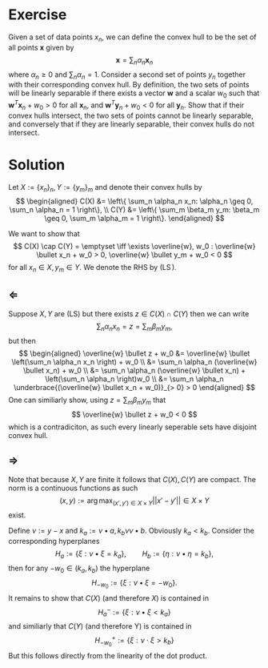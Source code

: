 # Exercise
Given a set of data points ${ x_n }$, we can define the convex hull to be the set of all points $\mathbf{x}$ given by
$$
\mathbf{x} = \sum_n \alpha_n \mathbf{x}_n
$$
where $\alpha_n \geq 0$ and $\sum_n \alpha_n = 1$. Consider a second set of points ${ y_n }$ together with their corresponding convex hull. By definition, the two sets of points will be linearly separable if there exists a vector $\mathbf{w}$ and a scalar $w_0$ such that $\mathbf{w}^T \mathbf{x}_n + w_0 > 0$ for all $\mathbf{x}_n$, and $\mathbf{w}^T \mathbf{y}_n + w_0 < 0$ for all $\mathbf{y}_n$. Show that if their convex hulls intersect, the two sets of points cannot be linearly separable, and conversely that if they are linearly separable, their convex hulls do not intersect.

# Solution
Let $X := \{x_n\}_n, Y := \{y_m\}_m$ and denote their convex hulls by
$$
\begin{aligned}
C(X) &= \left\{ \sum_n \alpha_n x_n: \alpha_n \geq 0, \sum_n \alpha_n = 1 \right\}, \\
C(Y) &= \left\{ \sum_m \beta_m y_m: \beta_m \geq 0, \sum_m \alpha_m = 1 \right\}.
\end{aligned}
$$

We want to show that
$$
C(X) \cap C(Y) = \emptyset \iff \exists \overline{w}, w_0 : \overline{w} \bullet x_n + w_0 > 0, \overline{w} \bullet y_m + w_0 < 0
$$
for all $x_n \in X, y_m \in Y$. We denote the RHS by $(\operatorname{LS})$.

## $\Leftarrow$

Suppose $X, Y$ are (LS) but there exists $z \in C(X) \cap C(Y)$ then we can write
$$
\sum_n \alpha_n x_n = z = \sum_m \beta_m y_m,
$$
but then
$$
\begin{aligned}
\overline{w} \bullet z + w_0 &= \overline{w} \bullet \left(\sum_n \alpha_n x_n \right) + w_0 \\ 
&= \sum_n \alpha_n (\overline{w} \bullet x_n) + w_0 \\
&= \sum_n \alpha_n (\overline{w} \bullet x_n) + \left(\sum_n \alpha_n \right)w_0 \\
&= \sum_n \alpha_n \underbrace{(\overline{w} \bullet x_n + w_0)}_{> 0} > 0
\end{aligned}
$$
One can similiarly show, using $z = \sum_m \beta_m y_m$ that
$$
\overline{w} \bullet z + w_0 < 0
$$
which is a contradiciton, as such every linearly seperable sets have disjoint convex hull.

## $\Rightarrow$
Note that because $X, Y$ are finite it follows that $C(X), C(Y)$ are compact. The norm is a continuous functions as such
$$
(x, y) := \arg\max_{(x', y') \in X \times Y} ||x' - y'|| \in X \times Y
$$
exist.

Define $\nu := y - x$ and $k_a := \nu \bullet a, k_b \nu \nu \bullet b$. Obviously $k_a < k_b$. Consider the corresponding hyperplanes
$$
H_a := \{\xi : \nu \bullet \xi = k_a\},\qquad H_b := \{\eta : \nu \bullet \eta = k_b\},
$$
then for any $-w_0 \in (k_a, k_b)$ the hyperplane
$$
H_{- w_0} := \{\xi : \nu \bullet \xi = - w_0\}.
$$
It remains to show that $C(X)$ (and therefore $X$) is contained in
$$
H_a^- := \{\xi : \nu \bullet \xi < k_a\}
$$
and similiarly that $C(Y)$ (and therefore Y) is contained in
$$
H_{-w_0}^+ := \{\xi : \nu \cdot \xi > k_b\}
$$
But this follows directly from the linearity of the dot product.